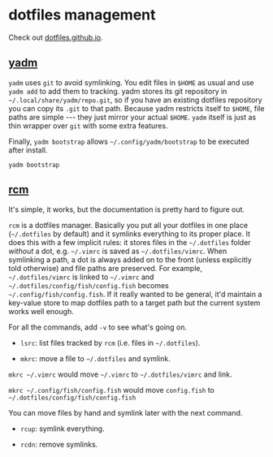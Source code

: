 # dotfiles management

Check out [dotfiles.github.io](https://dotfiles.github.io/).

## [yadm](https://yadm.io/)

`yadm` uses `git` to avoid symlinking. You edit files in `$HOME` as usual and
use `yadm add` to add them to tracking. yadm stores its git repository in
`~/.local/share/yadm/repo.git`, so if you have an existing dotfiles repository
you can copy its `.git` to that path. Because yadm restricts itself to `$HOME`,
file paths are simple --- they just mirror your actual `$HOME`. `yadm` itself
is just as thin wrapper over `git` with some extra features.

Finally, `yadm bootstrap` allows `~/.config/yadm/bootstrap`
to be executed after install.

```shell
yadm bootstrap
```

## [rcm](https://github.com/thoughtbot/rcm)

It's simple, it works, but the documentation is pretty hard to figure out.

`rcm` is a dotfiles manager. Basically you put all your dotfiles in one place
(`~/.dotfiles` by default) and it symlinks everything to its proper place.
It does this with a few implicit rules: it stores files in the `~/.dotfiles`
folder _without_ a dot, e.g. `~/.vimrc` is saved as `~/.dotfiles/vimrc`. When
symlinking a path, a dot is always added on to the front (unless explicitly
told otherwise) and file paths are preserved. For example, `~/.dotfiles/vimrc`
is linked to `~/.vimrc` and `~/.dotfiles/config/fish/config.fish` becomes
`~/.config/fish/config.fish`. If it really wanted to be general, it'd maintain
a key-value store to map dotfiles path to a target path but the current system
works well enough.

For all the commands, add `-v` to see what's going on.

- `lsrc`: list files tracked by `rcm` (i.e. files in `~/.dotfiles`).

- `mkrc`: move a file to `~/.dotfiles` and symlink.

`mkrc ~/.vimrc` would move `~/.vimrc` to `~/.dotfiles/vimrc` and link.

`mkrc ~/.config/fish/config.fish` would move `config.fish`
to `~/.dotfiles/config/fish/config.fish`

You can move files by hand and symlink later with the next command.

- `rcup`: symlink everything.

- `rcdn`: remove symlinks.
